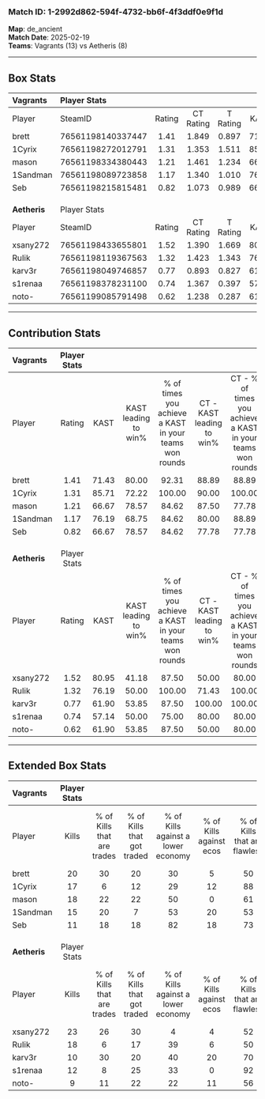 ### Match ID: 1-2992d862-594f-4732-bb6f-4f3ddf0e9f1d  
**Map**: de_ancient  
**Match Date**: 2025-02-19  
**Teams**: Vagrants (13) vs Aetheris (8)  

---  

## Box Stats  

| **Vagrants** | Player Stats      |        |           |          |       |       |       |         |        |      |     |
| :- | :- | :-: | :-: | :-: | :-: | :-: | :-: | :-: | :-: | :-: | :-: |
| Player       | SteamID           | Rating | CT Rating | T Rating | KAST  |  ADR  | Kills | Assists | Deaths | K/D  | HS% |
| brett        | 76561198140337447 |  1.41  |   1.849   |  0.897   | 71.43 | 87.2  |  20   |    7    |   12   | 1.67 | 40  |
| 1Cyrix       | 76561198272012791 |  1.31  |   1.353   |  1.511   | 85.71 | 84.6  |  17   |    7    |   15   | 1.13 | 35  |
| mason        | 76561198334380443 |  1.21  |   1.461   |  1.234   | 66.67 | 95.1  |  18   |    5    |   16   | 1.13 | 38  |
| 1Sandman     | 76561198089723858 |  1.17  |   1.340   |  1.010   | 76.19 | 79.8  |  15   |    8    |   14   | 1.07 | 46  |
| Seb          | 76561198215815481 |  0.82  |   1.073   |  0.989   | 66.67 | 62.2  |  11   |    6    |   16   | 0.69 | 54  |
|              |                   |        |           |          |       |       |       |         |        |      |     |
|              |                   |        |           |          |       |       |       |         |        |      |     |
|              |                   |        |           |          |       |       |       |         |        |      |     |
| **Aetheris** | Player Stats      |        |           |          |       |       |       |         |        |      |     |
| Player       | SteamID           | Rating | CT Rating | T Rating | KAST  |  ADR  | Kills | Assists | Deaths | K/D  | HS% |
| xsany272     | 76561198433655801 |  1.52  |   1.390   |  1.669   | 80.95 | 98.4  |  23   |    3    |   16   | 1.44 | 69  |
| RuIik        | 76561198119367563 |  1.32  |   1.423   |  1.343   | 76.19 | 110.1 |  18   |    4    |   16   | 1.13 | 83  |
| karv3r       | 76561198049746857 |  0.77  |   0.893   |  0.827   | 61.90 | 65.6  |  10   |    4    |   15   | 0.67 | 40  |
| s1renaa      | 76561198378231100 |  0.74  |   1.367   |  0.397   | 57.14 | 58.1  |  12   |    2    |   17   | 0.71 | 58  |
| noto-        | 76561199085791498 |  0.62  |   1.238   |  0.287   | 61.90 | 49.9  |   9   |    6    |   18   | 0.50 | 44  |
---  

## Contribution Stats  

| **Vagrants** | Player Stats |       |                      |                                                        |                           |                                                             |                          |                                                            |
| :- | :-: | :-: | :-: | :-: | :-: | :-: | :-: | :-: |
| Player       |    Rating    | KAST  | KAST leading to win% | % of times you achieve a KAST in your teams won rounds | CT - KAST leading to win% | CT - % of times you achieve a KAST in your teams won rounds | T - KAST leading to win% | T - % of times you achieve a KAST in your teams won rounds |
| brett        |     1.41     | 71.43 |        80.00         |                         92.31                          |           88.89           |                            88.89                            |          66.67           |                           100.00                           |
| 1Cyrix       |     1.31     | 85.71 |        72.22         |                         100.00                         |           90.00           |                           100.00                            |          50.00           |                           100.00                           |
| mason        |     1.21     | 66.67 |        78.57         |                         84.62                          |           87.50           |                            77.78                            |          66.67           |                           100.00                           |
| 1Sandman     |     1.17     | 76.19 |        68.75         |                         84.62                          |           80.00           |                            88.89                            |          50.00           |                           75.00                            |
| Seb          |     0.82     | 66.67 |        78.57         |                         84.62                          |           77.78           |                            77.78                            |          80.00           |                           100.00                           |
|              |              |       |                      |                                                        |                           |                                                             |                          |                                                            |
|              |              |       |                      |                                                        |                           |                                                             |                          |                                                            |
|              |              |       |                      |                                                        |                           |                                                             |                          |                                                            |
| **Aetheris** | Player Stats |       |                      |                                                        |                           |                                                             |                          |                                                            |
| Player       |    Rating    | KAST  | KAST leading to win% | % of times you achieve a KAST in your teams won rounds | CT - KAST leading to win% | CT - % of times you achieve a KAST in your teams won rounds | T - KAST leading to win% | T - % of times you achieve a KAST in your teams won rounds |
| xsany272     |     1.52     | 80.95 |        41.18         |                         87.50                          |           50.00           |                            80.00                            |          33.33           |                           100.00                           |
| RuIik        |     1.32     | 76.19 |        50.00         |                         100.00                         |           71.43           |                           100.00                            |          33.33           |                           100.00                           |
| karv3r       |     0.77     | 61.90 |        53.85         |                         87.50                          |          100.00           |                           100.00                            |          25.00           |                           66.67                            |
| s1renaa      |     0.74     | 57.14 |        50.00         |                         75.00                          |           80.00           |                            80.00                            |          28.57           |                           66.67                            |
| noto-        |     0.62     | 61.90 |        53.85         |                         87.50                          |           50.00           |                            80.00                            |          60.00           |                           100.00                           |
---  

## Extended Box Stats  

| **Vagrants** | Player Stats |                            |                            |                                    |                         |                              |                                 |        |                             |                                     |                          |                               |                            |
| :- | :-: | :-: | :-: | :-: | :-: | :-: | :-: | :-: | :-: | :-: | :-: | :-: | :-: |
| Player       |    Kills     | % of Kills that are trades | % of Kills that got traded | % of Kills against a lower economy | % of Kills against ecos | % of Kills that are flawless | % of Kills that are close duels | Deaths | % of Deaths that get traded | % of Deaths against a lower economy | % of Deaths against ecos | % of Deaths that are flawless | % of Deaths that are close |
| brett        |      20      |             30             |             20             |                 30                 |            5            |              50              |                5                |   12   |              8              |                 33                  |            17            |              42               |             0              |
| 1Cyrix       |      17      |             6              |             12             |                 29                 |           12            |              88              |                0                |   15   |             27              |                 47                  |            13            |              87               |             7              |
| mason        |      18      |             22             |             22             |                 50                 |            0            |              61              |                6                |   16   |             38              |                 25                  |            13            |              63               |             6              |
| 1Sandman     |      15      |             20             |             7              |                 53                 |           20            |              53              |               13                |   14   |              7              |                 36                  |            7             |              57               |             14             |
| Seb          |      11      |             18             |             18             |                 82                 |           18            |              73              |                0                |   16   |             31              |                 25                  |            6             |              56               |             13             |
|              |              |                            |                            |                                    |                         |                              |                                 |        |                             |                                     |                          |                               |                            |
|              |              |                            |                            |                                    |                         |                              |                                 |        |                             |                                     |                          |                               |                            |
|              |              |                            |                            |                                    |                         |                              |                                 |        |                             |                                     |                          |                               |                            |
| **Aetheris** | Player Stats |                            |                            |                                    |                         |                              |                                 |        |                             |                                     |                          |                               |                            |
| Player       |    Kills     | % of Kills that are trades | % of Kills that got traded | % of Kills against a lower economy | % of Kills against ecos | % of Kills that are flawless | % of Kills that are close duels | Deaths | % of Deaths that get traded | % of Deaths against a lower economy | % of Deaths against ecos | % of Deaths that are flawless | % of Deaths that are close |
| xsany272     |      23      |             26             |             30             |                 4                  |            4            |              52              |                9                |   16   |             13              |                 13                  |            0             |              69               |             0              |
| RuIik        |      18      |             6              |             17             |                 39                 |            6            |              50              |               17                |   16   |             13              |                  6                  |            0             |              50               |             6              |
| karv3r       |      10      |             30             |             20             |                 40                 |           20            |              70              |               10                |   15   |             20              |                  7                  |            0             |              53               |             20             |
| s1renaa      |      12      |             8              |             25             |                 33                 |            0            |              92              |                0                |   17   |             18              |                 12                  |            0             |              88               |             0              |
| noto-        |      9       |             11             |             22             |                 22                 |           11            |              56              |                0                |   18   |             17              |                 17                  |            6             |              56               |             0              |
